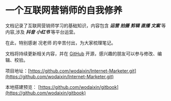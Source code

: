 # 一个互联网营销师的自我修养

文档记录了互联网营销师学习的基础知识，内容包含 ***运营*** ***拍摄*** ***剪辑*** ***直播*** ***文案*** 等内容,涉及 ***抖音*** ***小红书*** 等平台运营。

在此，特别感谢 况老师 的辛苦付出，为大家梳理笔记。

文档将持续更新相关内容，并在 [GitHub](https://github.com) 开源，感兴趣的朋友可以参与修改、编辑、校验。

项目地址：[https://github.com/wodaixin/Internet-Marketer.git](https://github.com/wodaixin/Internet-Marketer.git)

本地搭建预览： [https://github.com/wodaixin/gitbook](https://github.com/wodaixin/gitbook)
